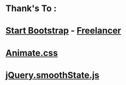 # Thank's To : 

# [Start Bootstrap](http://startbootstrap.com/) - [Freelancer](http://startbootstrap.com/template-overviews/freelancer/)

# [Animate.css](http://daneden.github.io/animate.css/)

# [jQuery.smoothState.js](http://weblinc.github.io/jquery.smoothState.js/index.html)
